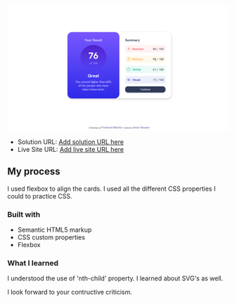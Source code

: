![Result Component](design/Score%20component.png)


- Solution URL: [Add solution URL here](https://your-solution-url.com)
- Live Site URL: [Add live site URL here](https://your-live-site-url.com)


## My process
I used flexbox to align the cards.
I used all the different CSS properties I could to practice CSS.


### Built with

- Semantic HTML5 markup
- CSS custom properties
- Flexbox


### What I learned

I understood the use of 'nth-child' property.
I learned about SVG's as well.

I look forward to your contructive criticism.